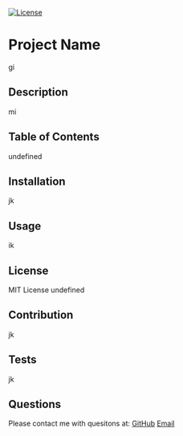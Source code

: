 
[![License](https://img.shields.io/badge/License-Apache_2.0-blue.svg)](https://opensource.org/licenses/Apache-2.0)

    
# Project Name
gi
## Description
mi
## Table of Contents
undefined
## Installation
jk
## Usage
ik
## License
MIT License
undefined
## Contribution
jk
## Tests
jk
## Questions
Please contact me with quesitons at:
[GitHub](undefined)
[Email](undefined)
